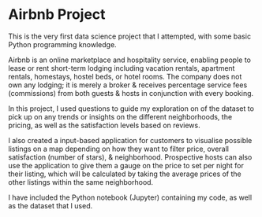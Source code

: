 # Airbnb Project

This is the very first data science project that I attempted, with some basic Python programming knowledge.

Airbnb is an online marketplace and hospitality service, enabling people to lease or rent short-term lodging including vacation rentals, apartment rentals, homestays, hostel beds, or hotel rooms. The company does not own any lodging; it is merely a broker & receives percentage service fees (commissions) from both guests & hosts in conjunction with every booking.

In this project, I used questions to guide my exploration on of the dataset to pick up on any trends or insights on the different neighborhoods, the pricing, as well as the satisfaction levels based on reviews.

I also created a input-based application for customers to visualise possible listings on a map depending on how they want to filter price, overall satisfaction (number of stars), & neighborhood. Prospective hosts can also use the application to give them a gauge on the price to set per night for their listing, which will be calculated by taking the average prices of the other listings within the same neighborhood.

I have included the Python notebook (Jupyter) containing my code, as well as the dataset that I used.
